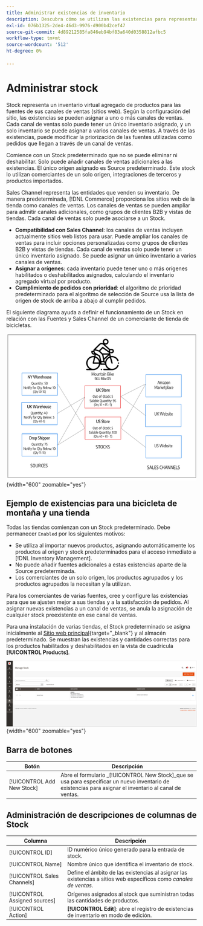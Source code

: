 ```yaml
---
title: Administrar existencias de inventario
description: Descubra cómo se utilizan las existencias para representar un inventario virtual agregado de productos para las fuentes de sus canales de ventas.
exl-id: 076b1325-2de4-46d3-9976-d900bd2cef47
source-git-commit: 4d89212585fa846eb94bf83a640d0358812afbc5
workflow-type: tm+mt
source-wordcount: '512'
ht-degree: 0%

---
```


# Administrar stock

Stock representa un inventario virtual agregado de productos para las fuentes de sus canales de ventas (sitios web). Según la configuración del sitio, las existencias se pueden asignar a uno o más canales de ventas. Cada canal de ventas solo puede tener un único inventario asignado, y un solo inventario se puede asignar a varios canales de ventas. A través de las existencias, puede modificar la priorización de las fuentes utilizadas como pedidos que llegan a través de un canal de ventas.

Comience con un Stock predeterminado que no se puede eliminar ni deshabilitar. Solo puede añadir canales de ventas adicionales a las existencias. El único origen asignado es Source predeterminado. Este stock lo utilizan comerciantes de un solo origen, integraciones de terceros y productos importados.

Sales Channel representa las entidades que venden su inventario. De manera predeterminada, [!DNL Commerce] proporciona los sitios web de la tienda como canales de ventas. Los canales de ventas se pueden ampliar para admitir canales adicionales, como grupos de clientes B2B y vistas de tiendas. Cada canal de ventas solo puede asociarse a un Stock.

- **Compatibilidad con Sales Channel**: los canales de ventas incluyen actualmente sitios web listos para usar. Puede ampliar los canales de ventas para incluir opciones personalizadas como grupos de clientes B2B y vistas de tiendas. Cada canal de ventas solo puede tener un único inventario asignado. Se puede asignar un único inventario a varios canales de ventas.
- **Asignar a orígenes**: cada inventario puede tener uno o más orígenes habilitados o deshabilitados asignados, calculando el inventario agregado virtual por producto.
- **Cumplimiento de pedidos con prioridad**: el algoritmo de prioridad predeterminado para el algoritmo de selección de Source usa la lista de origen de stock de arriba a abajo al cumplir pedidos.

El siguiente diagrama ayuda a definir el funcionamiento de un Stock en relación con las Fuentes y Sales Channel de un comerciante de tienda de bicicletas.

![Diagrama, por ejemplo, existencias para una tienda](assets/diagram-stock.png){width="600" zoomable="yes"}

## Ejemplo de existencias para una bicicleta de montaña y una tienda

Todas las tiendas comienzan con un Stock predeterminado. Debe permanecer `Enabled` por los siguientes motivos:

- Se utiliza al importar nuevos productos, asignando automáticamente los productos al origen y stock predeterminados para el acceso inmediato a [!DNL Inventory Management].
- No puede añadir fuentes adicionales a estas existencias aparte de la Source predeterminada.
- Los comerciantes de un solo origen, los productos agrupados y los productos agrupados la necesitan y la utilizan.

Para los comerciantes de varias fuentes, cree y configure las existencias para que se ajusten mejor a sus tiendas y a la satisfacción de pedidos. Al asignar nuevas existencias a un canal de ventas, se anula la asignación de cualquier stock preexistente en ese canal de ventas.

Para una instalación de varias tiendas, el Stock predeterminado se asigna inicialmente al [Sitio web principal](../stores-purchase/stores.md#add-websites){target="_blank"} y al almacén predeterminado. Se muestran las existencias y cantidades correctas para los productos habilitados y deshabilitados en la vista de cuadrícula **[!UICONTROL Products]**.

![Administrar existencias](assets/inventory-stock.png){width="600" zoomable="yes"}

## Barra de botones

| Botón | Descripción |
|--|--|
| [!UICONTROL Add New Stock] | Abre el formulario _[!UICONTROL New Stock]_que se usa para especificar un nuevo inventario de existencias para asignar el inventario al canal de ventas. |

## Administración de descripciones de columnas de Stock

| Columna | Descripción |
|--|--|
| [!UICONTROL ID] | ID numérico único generado para la entrada de stock. |
| [!UICONTROL Name] | Nombre único que identifica el inventario de stock. |
| [!UICONTROL Sales Channels] | Define el ámbito de las existencias al asignar las existencias a sitios web específicos como _canales de ventas_. |
| [!UICONTROL Assigned sources] | Orígenes asignados al stock que suministran todas las cantidades de productos. |
| [!UICONTROL Action] | **[!UICONTROL Edit]**: abre el registro de existencias de inventario en modo de edición. |
